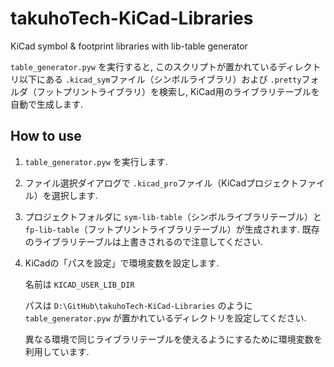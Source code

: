 # takuhoTech-KiCad-Libraries
KiCad symbol & footprint libraries with lib-table generator

`table_generator.pyw` を実行すると, このスクリプトが置かれているディレクトリ以下にある `.kicad_sym`ファイル（シンボルライブラリ）および `.pretty`フォルダ（フットプリントライブラリ）を検索し, KiCad用のライブラリテーブルを自動で生成します.

## How to use
1. `table_generator.pyw` を実行します.
2. ファイル選択ダイアログで `.kicad_pro`ファイル（KiCadプロジェクトファイル）を選択します.
3. プロジェクトフォルダに `sym-lib-table`（シンボルライブラリテーブル）と `fp-lib-table`（フットプリントライブラリテーブル）が生成されます. 既存のライブラリテーブルは上書きされるので注意してください.
4. KiCadの「パスを設定」で環境変数を設定します.
   
   名前は `KICAD_USER_LIB_DIR`
   
   パスは `D:\GitHub\takuhoTech-KiCad-Libraries` のように `table_generator.pyw` が置かれているディレクトリを設定してください.

   異なる環境で同じライブラリテーブルを使えるようにするために環境変数を利用しています.

